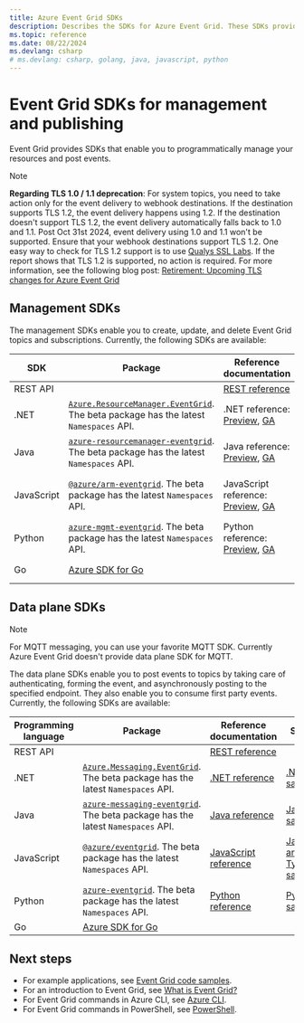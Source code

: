 ```yaml
---
title: Azure Event Grid SDKs
description: Describes the SDKs for Azure Event Grid. These SDKs provide management, publishing, and consumption of events in Azure Event Grid.
ms.topic: reference
ms.date: 08/22/2024
ms.devlang: csharp
# ms.devlang: csharp, golang, java, javascript, python
---
```


# Event Grid SDKs for management and publishing

Event Grid provides SDKs that enable you to programmatically manage your resources and post events.

> [!NOTE]
> **Regarding TLS 1.0 / 1.1 deprecation**: For system topics, you need to take action only for the event delivery to webhook destinations. If the destination supports TLS 1.2, the event delivery happens using 1.2. If the destination doesn't support TLS 1.2, the event delivery automatically falls back to 1.0 and 1.1. Post Oct 31st 2024, event delivery using 1.0 and 1.1 won't be supported. Ensure that your webhook destinations support TLS 1.2. One easy way to check for TLS 1.2 support is to use [Qualys SSL Labs](https://www.ssllabs.com/ssltest/). If the report shows that TLS 1.2 is supported, no action is required. For more information, see the following blog post: [Retirement: Upcoming TLS changes for Azure Event Grid](https://azure.microsoft.com/updates/v2/TLS-changes-for-Azure-Event-Grid)

## Management SDKs

The management SDKs enable you to create, update, and delete Event Grid topics and subscriptions. Currently, the following SDKs are available:

| SDK | Package | Reference documentation |  Samples | 
| -------- | ------- | ----------------------- | ---- | 
| REST API | | [REST reference](/rest/api/eventgrid/controlplane-preview/ca-certificates) | |
| .NET | [`Azure.ResourceManager.EventGrid`](https://www.nuget.org/packages/Azure.ResourceManager.EventGrid/). The beta package has the latest `Namespaces` API. | .NET reference: [Preview](/dotnet/api/overview/azure/resourcemanager.eventgrid-readme?view=azure-dotnet-preview&preserve-view=true), [GA](/dotnet/api/overview/azure/event-grid) | [.NET samples](https://github.com/Azure/azure-sdk-for-net/tree/main/sdk/eventgrid/Azure.ResourceManager.EventGrid/samples) |
| Java | [`azure-resourcemanager-eventgrid`](https://central.sonatype.com/artifact/com.azure.resourcemanager/azure-resourcemanager-eventgrid/). The beta package has the latest `Namespaces` API. | Java reference: [Preview](/java/api/overview/azure/resourcemanager-eventgrid-readme?view=azure-java-preview&preserve-view=true), [GA](/java/api/overview/azure/event-grid) | [Java samples](https://github.com/azure/azure-sdk-for-java/tree/main/sdk/eventgrid/azure-resourcemanager-eventgrid/src/samples) |
| JavaScript | [`@azure/arm-eventgrid`](https://www.npmjs.com/package/@azure/arm-eventgrid). The beta package has the latest `Namespaces` API. | JavaScript reference: [Preview](/javascript/api/overview/azure/arm-eventgrid-readme?view=azure-node-preview&preserve-view=true), [GA](/javascript/api/overview/azure/event-grid) | [JavaScript and TypeScript samples](https://github.com/Azure/azure-sdk-for-js/tree/main/sdk/eventgrid/arm-eventgrid) |
| Python | [`azure-mgmt-eventgrid`](https://pypi.org/project/azure-mgmt-eventgrid/). The beta package has the latest `Namespaces` API. | Python reference: [Preview](/python/api/azure-mgmt-eventgrid/?view=azure-python-preview&preserve-view=true), [GA](/python/api/overview/azure/event-grid) | [Python samples](https://github.com/Azure/azure-sdk-for-python/tree/main/sdk/eventgrid/azure-mgmt-eventgrid/generated_samples)
| Go | [Azure SDK for Go](https://github.com/Azure/azure-sdk-for-go) | | [Go samples](https://github.com/Azure-Samples/azure-sdk-for-go-samples/tree/main/sdk/resourcemanager/eventgrid) |


## Data plane SDKs

> [!NOTE]
> For MQTT messaging, you can use your favorite MQTT SDK.  Currently Azure Event Grid doesn't provide data plane SDK for MQTT.

The data plane SDKs enable you to post events to topics by taking care of authenticating, forming the event, and asynchronously posting to the specified endpoint. They also enable you to consume first party events. Currently, the following SDKs are available:

| Programming language | Package | Reference documentation |  Samples | 
| -------------------- | ---------- | ------------------- | -------- |
| REST API | | [REST reference](/rest/api/eventgrid/dataplane-preview/publish-cloud-events) |
| .NET | [`Azure.Messaging.EventGrid`](https://www.nuget.org/packages/Azure.Messaging.EventGrid/). The beta package has the latest `Namespaces` API. | [.NET reference](/dotnet/api/overview/azure/messaging.eventgrid-readme?view=azure-dotnet-preview&preserve-view=true) | [.NET samples](https://github.com/Azure/azure-sdk-for-net/tree/main/sdk/eventgrid/Azure.Messaging.EventGrid/samples) |
|Java | [`azure-messaging-eventgrid`](https://central.sonatype.com/artifact/com.azure/azure-messaging-eventgrid/). The beta package has the latest `Namespaces` API. |  [Java reference](/java/api/overview/azure/messaging-eventgrid-readme?view=azure-java-preview&preserve-view=true) | [Java samples](https://github.com/Azure/azure-sdk-for-java/tree/main/sdk/eventgrid/azure-messaging-eventgrid/src/samples/java) |
| JavaScript | [`@azure/eventgrid`](https://www.npmjs.com/package/@azure/eventgrid). The beta package has the latest `Namespaces` API. | [JavaScript reference](/javascript/api/overview/azure/eventgrid-readme?view=azure-node-preview&preserve-view=true) | [JavaScript and TypeScript samples](https://github.com/Azure/azure-sdk-for-js/tree/main/sdk/eventgrid/eventgrid) |
| Python | [`azure-eventgrid`](https://pypi.org/project/azure-eventgrid/). The beta package has the latest `Namespaces` API. | [Python reference](/python/api/overview/azure/eventgrid-readme?view=azure-python-preview&preserve-view=true) | [Python samples](https://github.com/Azure/azure-sdk-for-python/tree/main/sdk/eventgrid/azure-eventgrid/samples) |
| Go | [Azure SDK for Go](https://github.com/Azure/azure-sdk-for-go) | | |


## Next steps

* For example applications, see [Event Grid code samples](https://azure.microsoft.com/resources/samples/?sort=0&service=event-grid).
* For an introduction to Event Grid, see [What is Event Grid?](overview.md)
* For Event Grid commands in Azure CLI, see [Azure CLI](/cli/azure/eventgrid).
* For Event Grid commands in PowerShell, see [PowerShell](/powershell/module/az.eventgrid).
